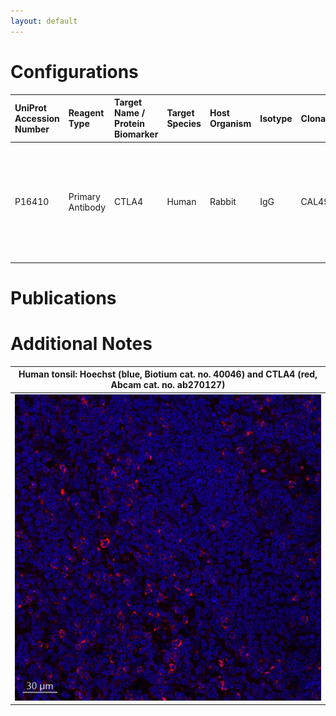 ```yaml
---
layout: default
---
```


# Configurations

| UniProt Accession Number   | Reagent Type     | Target Name / Protein Biomarker   | Target Species   | Host Organism   | Isotype   | Clonality   | Vendor   | Catalog Number   | Conjugate   | RRID   | Availability   | Method                 | Tissue Preservation   | Target Tissue   | Tissue State   | Detergent         | Antigen Retrieval Conditions                                                               | Dye Inactivation Conditions   | Recommend   | Agree                                                        | Disagree   | Contributor                                                  | Notes   |
|:---------------------------|:-----------------|:----------------------------------|:-----------------|:----------------|:----------|:------------|:---------|:-----------------|:------------|:-------|:---------------|:-----------------------|:----------------------|:----------------|:---------------|:------------------|:-------------------------------------------------------------------------------------------|:------------------------------|:------------|:-------------------------------------------------------------|:-----------|:-------------------------------------------------------------|:--------|
| P16410                     | Primary Antibody | CTLA4                             | Human            | Rabbit          | IgG       | CAL49       | Abcam    | ab270127         | AF647       | NA     | Stock          | Multiplexed 2D Imaging | FFPE                  | Tonsil          | NA             | 0.3% Triton-X-100 | pH 6 for 30 minutes ER1 (AR9961) and pH 9 for 30 minutes ER2 (AR9640) using the Leica Bond | NA                            | Yes         | [0009-0006-9784-2694](https://orcid.org/0009-0006-9784-2694) | NA         | [0009-0006-9784-2694](https://orcid.org/0009-0006-9784-2694) |         |

# Publications



# Additional Notes

<a name="notes"></a>


| Human tonsil: Hoechst (blue, Biotium cat. no. 40046) and CTLA4 (red, Abcam cat. no. ab270127) |
|:-------:|
| ![](Human_Tonsil_FFPE_Hoechst_blue_CTLA4_red.jpg) |
